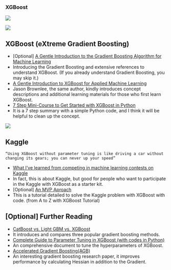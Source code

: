### XGBoost

![](https://www.theschool.ai/wp-content/uploads/2019/03/endnote-1.jpg)

![](https://www.theschool.ai/wp-content/uploads/2019/03/xgboost_winner-1.png)

## XGBoost (eXtreme Gradient Boosting)
* [Optional] [A Gentle Introduction to the Gradient Boosting Algorithm for Machine Learning](https://machinelearningmastery.com/gentle-introduction-gradient-boosting-algorithm-machine-learning)
* Introducing the Gradient Boosting and extensive references to understand XGBoost. (If you already understand Gradient Boosting, you may skip it.)
* [A Gentle Introduction to XGBoost for Applied Machine Learning](https://machinelearningmastery.com/gentle-introduction-xgboost-applied-machine-learning/)
* Jason Brownlee, the same author, kindly introduces concept descriptions and additional learning materials for those who first learn XGBoost.
* [7 Step Mini-Course to Get Started with XGBoost in Python](https://machinelearningmastery.com/xgboost-python-mini-course/)
* It is a 7 step summary with a simple Python code, and I think it will be helpful to clean up the concept.

![](https://www.theschool.ai/wp-content/uploads/2019/03/xgboost-1.jpg)

## Kaggle

```
“Using XGBoost without parameter tuning is like driving a car without changing its gears; you can never up your speed”
```

* [What I’ve learned from competing in machine learning contests on Kaggle](https://medium.freecodecamp.org/what-i-learned-from-kaggle-contests-d3123e17a36b)
* In fact, this is about Kaggle, but good for people who want to participate in the Kaggle with XGBoost as a starter kit.
* [Optional] [An MVP Aproach](https://www.kaggle.com/karelrv/nyct-from-a-to-z-with-xgboost-tutorial)
* This is a tutorial detailed to solve the Kaggle problem with XGBoost with code. (from A to Z with XGBoost  Tutorial)

## [Optional] Further Reading
* [CatBoost vs. Light GBM vs. XGBoost](https://towardsdatascience.com/catboost-vs-light-gbm-vs-xgboost-5f93620723db)
* It introduces and compares three popular gradient boosting methods.
* [Complete Guide to Parameter Tuning in XGBoost (with codes in Python)](https://www.analyticsvidhya.com/blog/2016/03/complete-guide-parameter-tuning-xgboost-with-codes-python/)
* An comprehensive document to tune the hyperparameters of XGBoost.
* [Accelerated Gradient Boosting(AGB)](https://arxiv.org/pdf/1803.02042.pdf)
* An interesting gradient boosting research paper, it improves performance by calculating Hessian in addition to the Gradient.